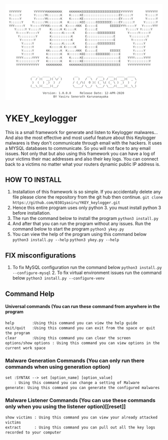 ![enter image description here](https://raw.githubusercontent.com/0301yasiru/YKEY_keylogger/master/data/Screenshot%20from%202020-04-12%2015-04-41.png)


# YKEY_keylogger
This is a small framework for generate and listen to Keylogger malwares... And also the most effective and most useful feature about this Keylogger malwares is they don't communicate through email with the hackers. It uses a MYSQL databases to communicate. So you will not face to any email issues. Not only that but also using this framework you can have a log of your victims their mac addresses and also their key logs. You can connect back to a victims no matter what your routers dynamic public IP address is.


## HOW TO INSTALL
1. Installation of this framework is so simple. If you accidentally delete any file please clone the repository from the git hub then continue.
`git clone https://github.com/0301yasiru/YKEY_keylogger.git`
3. Hence this entire program uses only python 3. you must install python 3 before installation.
4. The run the command below to install the program
 `python3 install.py`
5. And after that you can run the program without any issues. Run the command below to start the program
`python3 ykey.py`
6. You can view the help of the program using this command below
`python3 install.py --help`
`python3 ykey.py --help`

## FIX misconfigurations
   1. To fix MySQL configuration run the command below
            `python3 install.py --configure-mysql`
    2. To fix virtual environment issues run the command below
            `python3 install.py --configure-venv`


##  Command Help

#### Universal commands (You can run these command from anywhere in the program

	help		:Using this command you can view the help guide
	exit/quit	:Using this command you can exit from the space or quit the program
	clear		:Using this command you can clear the screen
	options/show options : Using this command you can view options in the current work space
    
### Malware Generation Commands (You can only run there commands when using generation option)
	set	:SYNTAX --> set [option_name] [option_value]
		: Using this command you can change a setting of Malware
	generate: Using this command you can generate the configured malwares

### Malware Listener Commands (You can use these commands only when you using the listener option)[[reset]]
	show victims : Using this command you can view your already attacked victims
	extract      : Using this command you can pull out all the key logs recorded to your computer 
